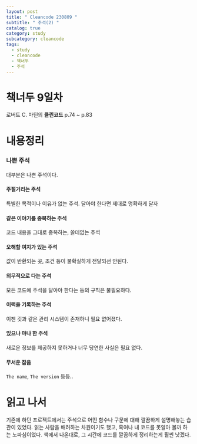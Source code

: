 ```yaml
---
layout: post
title: " Cleancode 230809 "
subtitle: " 주석(2) "
catalog: true
category: study
subcategory: cleancode
tags:
  - study
  - cleancode
  - 책너두
  - 주석
---
```


# 책너두 9일차

로버트 C. 마틴의 **클린코드** p.74 ~ p.83

# 내용정리

### 나쁜 주석

대부분은 나쁜 주석이다.

#### 주절거리는 주석

특별한 목적이나 이유가 없는 주석. 달아야 한다면 제대로 명확하게 달자

#### 같은 이야기를 중복하는 주석

코드 내용을 그대로 중복하는, 쓸데없는 주석

#### 오해할 여지가 있는 주석

값이 반환되는 곳, 조건 등이 불확실하게 전달되선 안된다.

#### 의무적으로 다는 주석

모든 코드에 주석을 달아야 한다는 등의 규칙은 불필요하다.

#### 이력을 기록하는 주석

이젠 깃과 같은 관리 시스템이 존재하니 필요 없어졌다.

#### 있으나 마나 한 주석

새로운 정보를 제공하지 못하거나 너무 당연한 사실은 필요 없다.

#### 무서운 잡음

`The name`, `The version` 등등..

# 읽고 나서

기존에 하던 프로젝트에서는 주석으로 어떤 함수나 구문에 대해 깔끔하게 설명해놓는 습관이 있었다. 읽는 사람을 배려하는 차원이기도 했고, 혹여나 내 코드를 못알아 볼까 하는 노파심이었다. 책에서 나온대로, 그 시간에 코드를 깔끔하게 정리하는게 훨씬 낫겠다.
